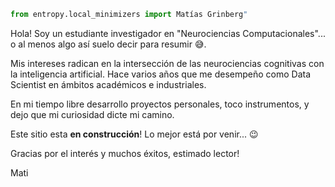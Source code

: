 ```python
from entropy.local_minimizers import Matías Grinberg" 
```

Hola! Soy un estudiante investigador en "Neurociencias Computacionales"... o al menos algo así suelo decir para resumir &#128517;.  

Mis intereses radican en la intersección de las neurociencias cognitivas con la inteligencia artificial. Hace varios años que me desempeño como Data Scientist en ámbitos académicos e industriales.  
  
En mi tiempo libre desarrollo proyectos personales, toco instrumentos, y dejo que mi curiosidad dicte mi camino.  
  
Este sitio esta **en construcción**! Lo mejor está por venir... &#128521;  

Gracias por el interés y muchos éxitos, estimado lector!  

Mati

